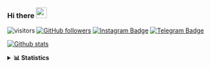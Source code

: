 ### Hi there <img height="25" width="25"  src="https://camo.githubusercontent.com/35d3d11359a49bf12aebb834cc13fd81b95eff4e/68747470733a2f2f6d656469612e67697068792e636f6d2f6d656469612f6876524a434c467a6361737252346961377a2f67697068792e676966">

![visitors](https://visitor-badge.glitch.me/badge?page_id=hanifazzuhdi.hanifazzuhdi)
[![GitHub followers](https://img.shields.io/github/followers/hanifazzuhdi?label=Follow&style=social)](https://github.com/hanifazzuhdi/?tab=follow) 
[![Instagram Badge](https://img.shields.io/badge/-hanifazzuhdi-blue?style=social&logo=Instagram&link=https://www.instagram.com/hnfhanif52/)](https://www.instagram.com/hnfhanif52/)
[![Telegram Badge](https://img.shields.io/badge/-hanifazzuhdi-blue?style=social&logo=telegram&link=https://www.t.me/hanif0198/)](https://www.t.me/hanif0198/) 

[![Github stats](https://github-readme-stats.vercel.app/api?username=hanifazzuhdi&count_private=true&title_color=333&text_color=777&show_icons=true&icon_color=333&line_height=20px)](https://github.com/hanifazzuhdi)

<details>
  <summary><b> 📊 Statistics </b></summary>
  
  <br/>
  
  <!--START_SECTION:waka-->
![Lines of code](https://img.shields.io/badge/From%20Hello%20World%20I%27ve%20Written-6%20Million%20lines%20of%20code-blue)

**🐱 My GitHub Data** 

> 🏆 16 Contributions in the Year 2022
 > 
> 📦 411.4 kB Used in GitHub's Storage 
 > 
> 🚫 Not Opted to Hire
 > 
> 📜 23 Public Repositories 
 > 
> 🔑 25 Private Repositories  
 > 
📊 **This Week I Spent My Time On** 

```text
⌚︎ Time Zone: Asia/Jakarta

💬 Programming Languages: 
Blade Template           21 hrs 43 mins      ██████████████░░░░░░░░░░░   58.1% 
PHP                      10 hrs 35 mins      ███████░░░░░░░░░░░░░░░░░░   28.34% 
JavaScript               3 hrs 51 mins       ██░░░░░░░░░░░░░░░░░░░░░░░   10.3% 
CSS                      50 mins             ░░░░░░░░░░░░░░░░░░░░░░░░░   2.27% 
SCSS                     10 mins             ░░░░░░░░░░░░░░░░░░░░░░░░░   0.47%

🔥 Editors: 
VS Code                  37 hrs 23 mins      █████████████████████████   100.0%

💻 Operating System: 
Mac                      37 hrs 23 mins      █████████████████████████   100.0%

```


 Last Updated on 19/01/2022
<!--END_SECTION:waka-->
</details>
